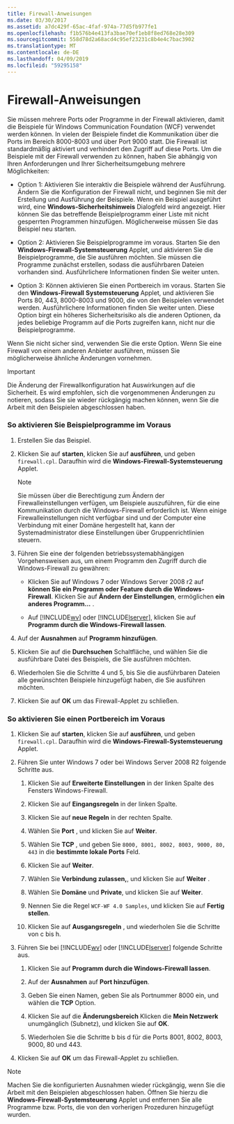 ```yaml
---
title: Firewall-Anweisungen
ms.date: 03/30/2017
ms.assetid: a7dc429f-65ac-4faf-974a-77d5fb977fe1
ms.openlocfilehash: f1b576b4e413fa3bae70ef1eb8f8ed768e28e309
ms.sourcegitcommit: 558d78d2a68acd4c95ef23231c8b4e4c7bac3902
ms.translationtype: MT
ms.contentlocale: de-DE
ms.lasthandoff: 04/09/2019
ms.locfileid: "59295158"
---
```

# <a name="firewall-instructions"></a>Firewall-Anweisungen
Sie müssen mehrere Ports oder Programme in der Firewall aktivieren, damit die Beispiele für Windows Communication Foundation (WCF) verwendet werden können. In vielen der Beispiele findet die Kommunikation über die Ports im Bereich 8000-8003 und über Port 9000 statt. Die Firewall ist standardmäßig aktiviert und verhindert den Zugriff auf diese Ports. Um die Beispiele mit der Firewall verwenden zu können, haben Sie abhängig von Ihren Anforderungen und Ihrer Sicherheitsumgebung mehrere Möglichkeiten:  
  
-   Option 1: Aktivieren Sie interaktiv die Beispiele während der Ausführung. Ändern Sie die Konfiguration der Firewall nicht, und beginnen Sie mit der Erstellung und Ausführung der Beispiele. Wenn ein Beispiel ausgeführt wird, eine **Windows-Sicherheitshinweis** Dialogfeld wird angezeigt. Hier können Sie das betreffende Beispielprogramm einer Liste mit nicht gesperrten Programmen hinzufügen. Möglicherweise müssen Sie das Beispiel neu starten.  
  
-   Option 2: Aktivieren Sie Beispielprogramme im voraus. Starten Sie den **Windows-Firewall-Systemsteuerung** Applet, und aktivieren Sie die Beispielprogramme, die Sie ausführen möchten. Sie müssen die Programme zunächst erstellen, sodass die ausführbaren Dateien vorhanden sind. Ausführlichere Informationen finden Sie weiter unten.  
  
-   Option 3: Können aktivieren Sie einen Portbereich im voraus. Starten Sie den **Windows-Firewall** **Systemsteuerung** Applet, und aktivieren Sie Ports 80, 443, 8000-8003 und 9000, die von den Beispielen verwendet werden. Ausführlichere Informationen finden Sie weiter unten. Diese Option birgt ein höheres Sicherheitsrisiko als die anderen Optionen, da jedes beliebige Programm auf die Ports zugreifen kann, nicht nur die Beispielprogramme.  
  
 Wenn Sie nicht sicher sind, verwenden Sie die erste Option. Wenn Sie eine Firewall von einem anderen Anbieter ausführen, müssen Sie möglicherweise ähnliche Änderungen vornehmen.  
  
> [!IMPORTANT]
>  Die Änderung der Firewallkonfiguration hat Auswirkungen auf die Sicherheit. Es wird empfohlen, sich die vorgenommenen Änderungen zu notieren, sodass Sie sie wieder rückgängig machen können, wenn Sie die Arbeit mit den Beispielen abgeschlossen haben.  
  
### <a name="to-enable-samples-programs-in-advance"></a>So aktivieren Sie Beispielprogramme im Voraus  
  
1. Erstellen Sie das Beispiel.  
  
2. Klicken Sie auf **starten**, klicken Sie auf **ausführen**, und geben `firewall.cpl`. Daraufhin wird die **Windows-Firewall-Systemsteuerung** Applet.  
  
    > [!NOTE]
    >  Sie müssen über die Berechtigung zum Ändern der Firewalleinstellungen verfügen, um Beispiele auszuführen, für die eine Kommunikation durch die Windows-Firewall erforderlich ist. Wenn einige Firewalleinstellungen nicht verfügbar sind und der Computer eine Verbindung mit einer Domäne hergestellt hat, kann der Systemadministrator diese Einstellungen über Gruppenrichtlinien steuern.  
  
3. Führen Sie eine der folgenden betriebssystemabhängigen Vorgehensweisen aus, um einem Programm den Zugriff durch die Windows-Firewall zu gewähren:  
  
    -   Klicken Sie auf Windows 7 oder Windows Server 2008 r2 auf **können Sie ein Programm oder Feature durch die Windows-Firewall**. Klicken Sie auf **Ändern der Einstellungen**, ermöglichen **ein anderes Programm...** .  
  
    -   Auf [!INCLUDE[wv](../../../../includes/wv-md.md)] oder [!INCLUDE[lserver](../../../../includes/lserver-md.md)], klicken Sie auf **Programm durch die Windows-Firewall lassen**.  
  
4. Auf der **Ausnahmen** auf **Programm hinzufügen**.  
  
5. Klicken Sie auf die **Durchsuchen** Schaltfläche, und wählen Sie die ausführbare Datei des Beispiels, die Sie ausführen möchten.  
  
6. Wiederholen Sie die Schritte 4 und 5, bis Sie die ausführbaren Dateien alle gewünschten Beispiele hinzugefügt haben, die Sie ausführen möchten.  
  
7. Klicken Sie auf **OK** um das Firewall-Applet zu schließen.  
  
### <a name="to-enable-a-port-range-in-advance"></a>So aktivieren Sie einen Portbereich im Voraus  
  
1. Klicken Sie auf **starten**, klicken Sie auf **ausführen**, und geben `firewall.cpl`. Daraufhin wird die **Windows-Firewall-Systemsteuerung** Applet.  
  
2. Führen Sie unter Windows 7 oder bei Windows Server 2008 R2 folgende Schritte aus.  
  
    1.  Klicken Sie auf **Erweiterte Einstellungen** in der linken Spalte des Fensters Windows-Firewall.  
  
    2.  Klicken Sie auf **Eingangsregeln** in der linken Spalte.  
  
    3.  Klicken Sie auf **neue Regeln** in der rechten Spalte.  
  
    4.  Wählen Sie **Port** , und klicken Sie auf **Weiter**.  
  
    5.  Wählen Sie **TCP** , und geben Sie `8000, 8001, 8002, 8003, 9000, 80, 443` in die **bestimmte lokale Ports** Feld.  
  
    6.  Klicken Sie auf **Weiter**.  
  
    7.  Wählen Sie **Verbindung zulassen,**, und klicken Sie auf **Weiter** .  
  
    8.  Wählen Sie **Domäne** und **Private**, und klicken Sie auf **Weiter**.  
  
    9. Nennen Sie die Regel `WCF-WF 4.0 Samples`, und klicken Sie auf **Fertig stellen**.  
  
    10. Klicken Sie auf **Ausgangsregeln** , und wiederholen Sie die Schritte von c bis h.  
  
3. Führen Sie bei [!INCLUDE[wv](../../../../includes/wv-md.md)] oder [!INCLUDE[lserver](../../../../includes/lserver-md.md)] folgende Schritte aus.  
  
    1.  Klicken Sie auf **Programm durch die Windows-Firewall lassen**.  
  
    2.  Auf der **Ausnahmen** auf **Port hinzufügen**.  
  
    3.  Geben Sie einen Namen, geben Sie als Portnummer 8000 ein, und wählen die **TCP** Option.  
  
    4.  Klicken Sie auf die **Änderungsbereich** Klicken die **Mein Netzwerk** unumgänglich (Subnetz), und klicken Sie auf **OK**.  
  
    5.  Wiederholen Sie die Schritte b bis d für die Ports 8001, 8002, 8003, 9000, 80 und 443.  
  
4. Klicken Sie auf **OK** um das Firewall-Applet zu schließen.  
  
> [!NOTE]
>  Machen Sie die konfigurierten Ausnahmen wieder rückgängig, wenn Sie die Arbeit mit den Beispielen abgeschlossen haben. Öffnen Sie hierzu die **Windows-Firewall-Systemsteuerung** Applet und entfernen Sie alle Programme bzw. Ports, die von den vorherigen Prozeduren hinzugefügt wurden.
